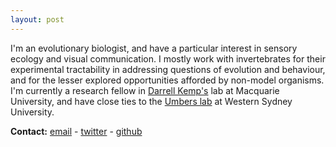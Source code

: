 ```yaml
---
layout: post
---
```


I'm an evolutionary biologist, and have a particular interest in sensory ecology and visual communication. I mostly work with invertebrates for their experimental tractability in addressing questions of evolution and behaviour, and for the lesser explored opportunities afforded by non-model organisms. I'm currently a research fellow in [Darrell Kemp's](http://www.evolutionaryecologymq.com/) lab at Macquarie University, and have close ties to the [Umbers lab](http://www.kateumbers.com) at Western Sydney University.

**Contact:** [email](mailto:thomas.white026@gmail.com) - [twitter](https://twitter.com/tomedwhite) - [github](http://github.com/thomased)
